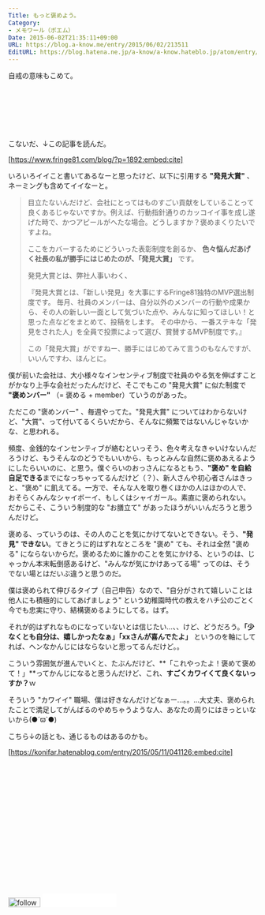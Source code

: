 ```yaml
---
Title: もっと褒めよう。
Category:
- メモワール（ポエム）
Date: 2015-06-02T21:35:11+09:00
URL: https://blog.a-know.me/entry/2015/06/02/213511
EditURL: https://blog.hatena.ne.jp/a-know/a-know.hateblo.jp/atom/entry/8454420450096192685
---
```


自戒の意味もこめて。



<!-- more -->

<script async src="//pagead2.googlesyndication.com/pagead/js/adsbygoogle.js"></script>
<!-- article-top -->
<ins class="adsbygoogle"
     style="display:inline-block;width:728px;height:90px"
     data-ad-client="ca-pub-3463034538369189"
     data-ad-slot="8367620130"></ins>
<script>
(adsbygoogle = window.adsbygoogle || []).push({});
</script>


こないだ、↓この記事を読んだ。




[https://www.fringe81.com/blog/?p=1892:embed:cite]




いろいろイイこと書いてあるなーと思ったけど、以下に引用する <b>"発見大賞"</b> 、ネーミングも含めてイイなーと。



> 目立たないんだけど、会社にとってはものすごい貢献をしていることって良くあるじゃないですか。例えば、行動指針通りのカッコイイ事を成し遂げた時で、かつアピールがへたな場合。どうしますか？褒めまくりたいですよね。
> 
> 
> ここをカバーするためにどういった表彰制度を創るか、 **色々悩んだあげく社長の私が勝手にはじめたのが、「発見大賞」** です。
> 
> 
> 発見大賞とは、弊社人事いわく、
> 
> 
> 『発見大賞とは、「新しい発見」を大事にするFringe81独特のMVP選出制度です。
> 毎月、社員のメンバーは、自分以外のメンバーの行動や成果から、その人の新しい一面として気づいた点や、みんなに知ってほしい！と思った点などをまとめて、投稿をします。
> その中から、一番ステキな「発見をされた人」を全員で投票によって選び、賞賛するMVP制度です。』
> 
> 
> この「発見大賞」がですねー、勝手にはじめてみて言うのもなんですが、いいんですわ、ほんとに。



僕が前いた会社は、大小様々なインセンティブ制度で社員のやる気を伸ばすことがかなり上手な会社だったんだけど、そこでもこの "発見大賞" に似た制度で <b>"褒めンバー"</b> （= 褒める + member）ていうのがあった。


ただこの "褒めンバー" 、毎週やってた。"発見大賞" についてはわからないけど、"大賞"、って付いてるくらいだから、そんなに頻繁ではないんじゃないかな、と思われる。


頻度、金銭的なインセンティブが絡むといっそう、色々考えなきゃいけないんだろうけど、もうそんなのどうでもいいから、もっとみんな自然に褒めあえるようにしたらいいのに、と思う。僕ぐらいのおっさんになるともう、<b>"褒め" を自給自足できる</b>までになっちゃってるんだけど（？）、新人さんや初心者さんはきっと、"褒め" に飢えてる。一方で、そんな人を取り巻くほかの人はほかの人で、おそらくみんなシャイボーイ、もしくはシャイガール。素直に褒められない。だからこそ、こういう制度的な "お膳立て" があったほうがいいんだろうと思うんだけど。


褒める、っていうのは、その人のことを気にかけてないとできない。そう、<b>"発見" できない</b>。てきとうに的はずれなところを "褒め" ても、それは全然 "褒める" にならないからだ。褒めるために誰かのことを気にかける、というのは、じゃっかん本末転倒感あるけど、"みんなが気にかけあってる場" ってのは、そうでない場とはだいぶ違うと思うのだ。


僕は褒められて伸びるタイプ（自己申告）なので、"自分がされて嬉しいことは他人にも積極的にしてあげましょう" という幼稚園時代の教えをハチ公のごとく今でも忠実に守り、結構褒めるようにしてる。はず。


それが的はずれなものになっていないとは信じたい...、、けど、どうだろう。**「少なくとも自分は、嬉しかったなぁ」「xxさんが喜んでたよ」** というのを軸にしてれば、ヘンなかんじにはならないと思ってるんだけど。。


こういう雰囲気が進んでいくと、たぶんだけど、**「これやったよ！褒めて褒めて！」**ってかんじになると思うんだけど、これ、<b>すごくカワイくて良くないっすか？</b>ｗ


そういう "カワイイ" 職場、僕は好きなんだけどなぁー...。。...大丈夫、褒められたことで満足してがんばるのやめちゃうような人、あなたの周りにはきっといないから(●´ϖ`●)



こちら↓の話とも、通じるものはあるのかも。

[https://konifar.hatenablog.com/entry/2015/05/11/041126:embed:cite]


<script async src="//pagead2.googlesyndication.com/pagead/js/adsbygoogle.js"></script>
<!-- article-bottom2 -->
<ins class="adsbygoogle"
     style="display:inline-block;width:300px;height:250px"
     data-ad-client="ca-pub-3463034538369189"
     data-ad-slot="5274552934"></ins>
<script>
(adsbygoogle = window.adsbygoogle || []).push({});
</script>


<div>
<a href='http://cloud.feedly.com/#subscription%2Ffeed%2Fhttp%3A%2F%2Fblog.a-know.me%2Ffeed'  target='blank'><img id='feedlyFollow' src='//s3.feedly.com/img/follows/feedly-follow-rectangle-volume-small_2x.png' alt='follow us in feedly' width='65' height='20'></a>

<iframe src="//blog.hatena.ne.jp/a-know/a-know.hateblo.jp/subscribe/iframe" allowtransparency="true" frameborder="0" scrolling="no" width="150" height="28"></iframe>
</div>
